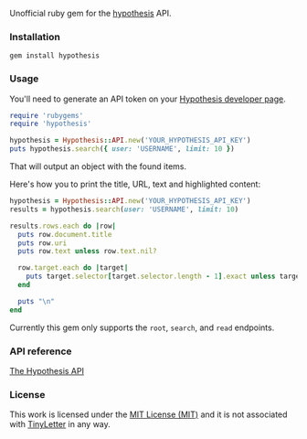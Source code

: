 Unofficial ruby gem for the [hypothesis](https://hypothes.is) API.

### Installation

```gem install hypothesis```

### Usage

You'll need to generate an API token on your [Hypothesis developer page](https://hypothes.is/account/developer).

```ruby
require 'rubygems'
require 'hypothesis'

hypothesis = Hypothesis::API.new('YOUR_HYPOTHESIS_API_KEY')
puts hypothesis.search({ user: 'USERNAME', limit: 10 })

```

That will output an object with the found items. 

Here's how you to print the title, URL, text and highlighted content:

```ruby
hypothesis = Hypothesis::API.new('YOUR_HYPOTHESIS_API_KEY')
results = hypothesis.search(user: 'USERNAME', limit: 10)

results.rows.each do |row|
  puts row.document.title
  puts row.uri
  puts row.text unless row.text.nil?

  row.target.each do |target|
    puts target.selector[target.selector.length - 1].exact unless target.selector.nil?
  end

  puts "\n"
end
```

Currently this gem only supports the `root`, `search`, and `read` endpoints.

### API reference

[The Hypothesis API](https://h.readthedocs.io/en/latest/api/)

### License

This work is licensed under the [MIT License (MIT)](LICENSE) and it is not associated with [TinyLetter](https://www.tinyletter.com) in any way.
